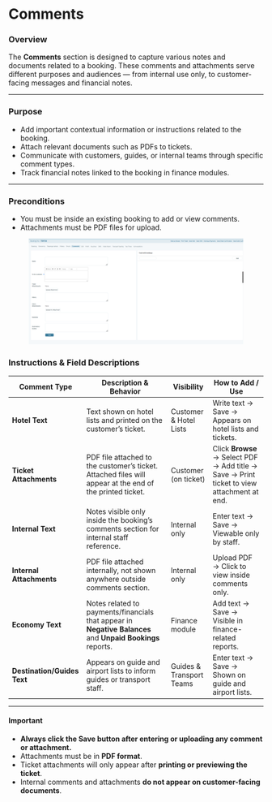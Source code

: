 # Comments

### **Overview**

The **Comments** section is designed to capture various notes and documents related to a booking. These comments and attachments serve different purposes and audiences — from internal use only, to customer-facing messages and financial notes.

***

### **Purpose**

* Add important contextual information or instructions related to the booking.
* Attach relevant documents such as PDFs to tickets.
* Communicate with customers, guides, or internal teams through specific comment types.
* Track financial notes linked to the booking in finance modules.

***

### **Preconditions**

* You must be inside an existing booking to add or view comments.
* Attachments must be PDF files for upload.

<figure><img src="../../.gitbook/assets/image (1) (1) (1) (1) (1) (1) (1) (1) (1) (1) (1) (1) (1) (1) (1) (1) (1) (1) (1) (1) (1) (1) (1) (1) (1) (1) (1) (1) (1) (1) (1) (1) (1) (1) (1) (1) (1) (1) (1) (1) (1) (1) (1) (1) (1) (1) (1) (1) (1) (1) (1) (1) (1) (1) (1) (1) (1) (1) (1) (1)  (10).png" alt=""><figcaption></figcaption></figure>

### **Instructions & Field Descriptions**

| **Comment Type**            | **Description & Behavior**                                                                                 | **Visibility**           | **How to Add / Use**                                                                       |
| --------------------------- | ---------------------------------------------------------------------------------------------------------- | ------------------------ | ------------------------------------------------------------------------------------------ |
| **Hotel Text**              | Text shown on hotel lists and printed on the customer’s ticket.                                            | Customer & Hotel Lists   | Write text → Save → Appears on hotel lists and tickets.                                    |
| **Ticket Attachments**      | PDF file attached to the customer’s ticket. Attached files will appear at the end of the printed ticket.   | Customer (on ticket)     | Click **Browse** → Select PDF → Add title → Save → Print ticket to view attachment at end. |
| **Internal Text**           | Notes visible only inside the booking’s comments section for internal staff reference.                     | Internal only            | Enter text → Save → Viewable only by staff.                                                |
| **Internal Attachments**    | PDF file attached internally, not shown anywhere outside comments section.                                 | Internal only            | Upload PDF → Click to view inside comments only.                                           |
| **Economy Text**            | Notes related to payments/financials that appear in **Negative Balances** and **Unpaid Bookings** reports. | Finance module           | Add text → Save → Visible in finance-related reports.                                      |
| **Destination/Guides Text** | Appears on guide and airport lists to inform guides or transport staff.                                    | Guides & Transport Teams | Enter text → Save → Shown on guide and airport lists.                                      |

***

#### **Important**

* **Always click the Save button after entering or uploading any comment or attachment.**
* Attachments must be in **PDF format**.
* Ticket attachments will only appear after **printing or previewing the ticket**.
* Internal comments and attachments **do not appear on customer-facing documents**.
